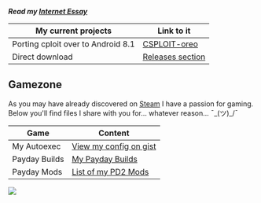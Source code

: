 
___Read my [Internet Essay](http://daerich.ga/internet-essay)___


My current projects | Link to it
--------------------|----------
Porting cploit over to Android 8.1 | [CSPLOIT-oreo](https://github.com/daerich/csploit-oreo)
Direct download					   | [Releases section](https://github.com/daerich/csploit-oreo/releases/tag/v1.6.6-rc.2-UNOFFICAL)

## Gamezone
As you may have already discovered on  [Steam](https://steamcommunity.com/id/daerich) I have a passion for gaming.
Below you'll find files I share with you for... whatever reason...  ¯\_(ツ)_/¯

Game| Content
--------------|-----------
My Autoexec|[View my config on gist](https://gist.github.com/daerich/162a0eff39fe435519b849eff4faf212)
Payday Builds| [My Payday Builds](http://daerich.ga/buildb_builds.html)
Payday Mods | [List of my PD2 Mods](http://daerich.ga/mods.html)



[<img src="https://badges.steamprofile.com/profile/default/steam/76561198122078540.png">](https://steamcommunity.com/id/daerich)
